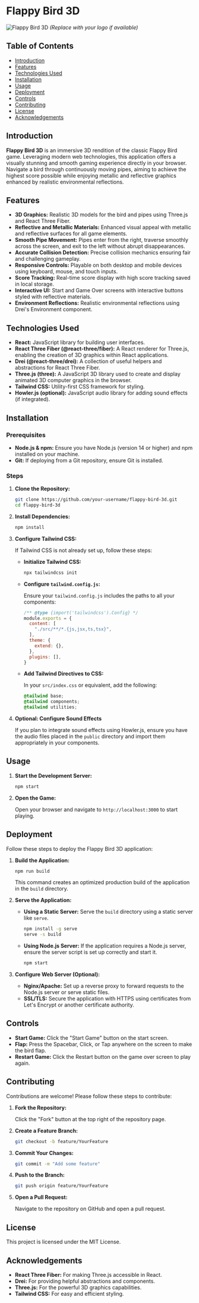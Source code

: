 # Flappy Bird 3D

![Flappy Bird 3D](https://github.com/your-username/flappy-bird-3D/blob/main/public/logo.png) *(Replace with your logo if available)*

## Table of Contents

- [Introduction](#introduction)
- [Features](#features)
- [Technologies Used](#technologies-used)
- [Installation](#installation)
- [Usage](#usage)
- [Deployment](#deployment)
- [Controls](#controls)
- [Contributing](#contributing)
- [License](#license)
- [Acknowledgements](#acknowledgements)

## Introduction

**Flappy Bird 3D** is an immersive 3D rendition of the classic Flappy Bird game. Leveraging modern web technologies, this application offers a visually stunning and smooth gaming experience directly in your browser. Navigate a bird through continuously moving pipes, aiming to achieve the highest score possible while enjoying metallic and reflective graphics enhanced by realistic environmental reflections.

## Features

- **3D Graphics:** Realistic 3D models for the bird and pipes using Three.js and React Three Fiber.
- **Reflective and Metallic Materials:** Enhanced visual appeal with metallic and reflective surfaces for all game elements.
- **Smooth Pipe Movement:** Pipes enter from the right, traverse smoothly across the screen, and exit to the left without abrupt disappearances.
- **Accurate Collision Detection:** Precise collision mechanics ensuring fair and challenging gameplay.
- **Responsive Controls:** Playable on both desktop and mobile devices using keyboard, mouse, and touch inputs.
- **Score Tracking:** Real-time score display with high score tracking saved in local storage.
- **Interactive UI:** Start and Game Over screens with interactive buttons styled with reflective materials.
- **Environment Reflections:** Realistic environmental reflections using Drei's Environment component.

## Technologies Used

- **React:** JavaScript library for building user interfaces.
- **React Three Fiber (@react-three/fiber):** A React renderer for Three.js, enabling the creation of 3D graphics within React applications.
- **Drei (@react-three/drei):** A collection of useful helpers and abstractions for React Three Fiber.
- **Three.js (three):** A JavaScript 3D library used to create and display animated 3D computer graphics in the browser.
- **Tailwind CSS:** Utility-first CSS framework for styling.
- **Howler.js (optional):** JavaScript audio library for adding sound effects (if integrated).

## Installation

### Prerequisites

- **Node.js & npm:** Ensure you have Node.js (version 14 or higher) and npm installed on your machine.
- **Git:** If deploying from a Git repository, ensure Git is installed.

### Steps

1. **Clone the Repository:**

   ```bash
   git clone https://github.com/your-username/flappy-bird-3d.git
   cd flappy-bird-3d
   ```

2. **Install Dependencies:**

   ```bash
   npm install
   ```

3. **Configure Tailwind CSS:**

   If Tailwind CSS is not already set up, follow these steps:

   - **Initialize Tailwind CSS:**

     ```bash
     npx tailwindcss init
     ```

   - **Configure `tailwind.config.js`:**

     Ensure your `tailwind.config.js` includes the paths to all your components:

     ```javascript
     /** @type {import('tailwindcss').Config} */
     module.exports = {
       content: [
         "./src/**/*.{js,jsx,ts,tsx}",
       ],
       theme: {
         extend: {},
       },
       plugins: [],
     }
     ```

   - **Add Tailwind Directives to CSS:**

     In your `src/index.css` or equivalent, add the following:

     ```css
     @tailwind base;
     @tailwind components;
     @tailwind utilities;
     ```

4. **Optional: Configure Sound Effects**

   If you plan to integrate sound effects using Howler.js, ensure you have the audio files placed in the `public` directory and import them appropriately in your components.

## Usage

1. **Start the Development Server:**

   ```bash
   npm start
   ```

2. **Open the Game:**

   Open your browser and navigate to `http://localhost:3000` to start playing.

## Deployment

Follow these steps to deploy the Flappy Bird 3D application:

1. **Build the Application:**

   ```bash
   npm run build
   ```

   This command creates an optimized production build of the application in the `build` directory.

2. **Serve the Application:**

   - **Using a Static Server:** Serve the `build` directory using a static server like `serve`.

     ```bash
     npm install -g serve
     serve -s build
     ```

   - **Using Node.js Server:** If the application requires a Node.js server, ensure the server script is set up correctly and start it.

     ```bash
     npm start
     ```

3. **Configure Web Server (Optional):**

   - **Nginx/Apache:** Set up a reverse proxy to forward requests to the Node.js server or serve static files.
   - **SSL/TLS:** Secure the application with HTTPS using certificates from Let's Encrypt or another certificate authority.

## Controls

- **Start Game:** Click the "Start Game" button on the start screen.
- **Flap:** Press the Spacebar, Click, or Tap anywhere on the screen to make the bird flap.
- **Restart Game:** Click the Restart button on the game over screen to play again.


## Contributing

Contributions are welcome! Please follow these steps to contribute:

1. **Fork the Repository:**

   Click the "Fork" button at the top right of the repository page.

2. **Create a Feature Branch:**

   ```bash
   git checkout -b feature/YourFeature
   ```

3. **Commit Your Changes:**

   ```bash
   git commit -m "Add some feature"
   ```

4. **Push to the Branch:**

   ```bash
   git push origin feature/YourFeature
   ```

5. **Open a Pull Request:**

   Navigate to the repository on GitHub and open a pull request.

## License

This project is licensed under the MIT License.

## Acknowledgements

- **React Three Fiber:** For making Three.js accessible in React.
- **Drei:** For providing helpful abstractions and components.
- **Three.js:** For the powerful 3D graphics capabilities.
- **Tailwind CSS:** For easy and efficient styling.

